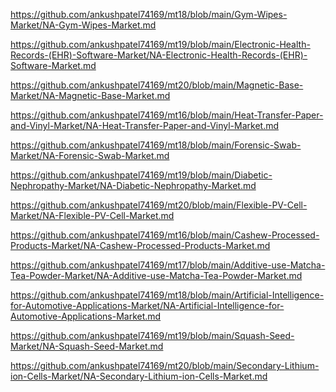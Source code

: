 <p><a href="https://github.com/ankushpatel74169/mt18/blob/main/Gym-Wipes-Market/NA-Gym-Wipes-Market.md">https://github.com/ankushpatel74169/mt18/blob/main/Gym-Wipes-Market/NA-Gym-Wipes-Market.md</a></p><p><a href="https://github.com/ankushpatel74169/mt19/blob/main/Electronic-Health-Records-(EHR)-Software-Market/NA-Electronic-Health-Records-(EHR)-Software-Market.md">https://github.com/ankushpatel74169/mt19/blob/main/Electronic-Health-Records-(EHR)-Software-Market/NA-Electronic-Health-Records-(EHR)-Software-Market.md</a></p><p><a href="https://github.com/ankushpatel74169/mt20/blob/main/Magnetic-Base-Market/NA-Magnetic-Base-Market.md">https://github.com/ankushpatel74169/mt20/blob/main/Magnetic-Base-Market/NA-Magnetic-Base-Market.md</a></p><p><a href="https://github.com/ankushpatel74169/mt16/blob/main/Heat-Transfer-Paper-and-Vinyl-Market/NA-Heat-Transfer-Paper-and-Vinyl-Market.md">https://github.com/ankushpatel74169/mt16/blob/main/Heat-Transfer-Paper-and-Vinyl-Market/NA-Heat-Transfer-Paper-and-Vinyl-Market.md</a></p><p><a href="https://github.com/ankushpatel74169/mt18/blob/main/Forensic-Swab-Market/NA-Forensic-Swab-Market.md">https://github.com/ankushpatel74169/mt18/blob/main/Forensic-Swab-Market/NA-Forensic-Swab-Market.md</a></p><p><a href="https://github.com/ankushpatel74169/mt19/blob/main/Diabetic-Nephropathy-Market/NA-Diabetic-Nephropathy-Market.md">https://github.com/ankushpatel74169/mt19/blob/main/Diabetic-Nephropathy-Market/NA-Diabetic-Nephropathy-Market.md</a></p><p><a href="https://github.com/ankushpatel74169/mt20/blob/main/Flexible-PV-Cell-Market/NA-Flexible-PV-Cell-Market.md">https://github.com/ankushpatel74169/mt20/blob/main/Flexible-PV-Cell-Market/NA-Flexible-PV-Cell-Market.md</a></p><p><a href="https://github.com/ankushpatel74169/mt16/blob/main/Cashew-Processed-Products-Market/NA-Cashew-Processed-Products-Market.md">https://github.com/ankushpatel74169/mt16/blob/main/Cashew-Processed-Products-Market/NA-Cashew-Processed-Products-Market.md</a></p><p><a href="https://github.com/ankushpatel74169/mt17/blob/main/Additive-use-Matcha-Tea-Powder-Market/NA-Additive-use-Matcha-Tea-Powder-Market.md">https://github.com/ankushpatel74169/mt17/blob/main/Additive-use-Matcha-Tea-Powder-Market/NA-Additive-use-Matcha-Tea-Powder-Market.md</a></p><p><a href="https://github.com/ankushpatel74169/mt18/blob/main/Artificial-Intelligence-for-Automotive-Applications-Market/NA-Artificial-Intelligence-for-Automotive-Applications-Market.md">https://github.com/ankushpatel74169/mt18/blob/main/Artificial-Intelligence-for-Automotive-Applications-Market/NA-Artificial-Intelligence-for-Automotive-Applications-Market.md</a></p><p><a href="https://github.com/ankushpatel74169/mt19/blob/main/Squash-Seed-Market/NA-Squash-Seed-Market.md">https://github.com/ankushpatel74169/mt19/blob/main/Squash-Seed-Market/NA-Squash-Seed-Market.md</a></p><p><a href="https://github.com/ankushpatel74169/mt20/blob/main/Secondary-Lithium-ion-Cells-Market/NA-Secondary-Lithium-ion-Cells-Market.md">https://github.com/ankushpatel74169/mt20/blob/main/Secondary-Lithium-ion-Cells-Market/NA-Secondary-Lithium-ion-Cells-Market.md</a></p>

